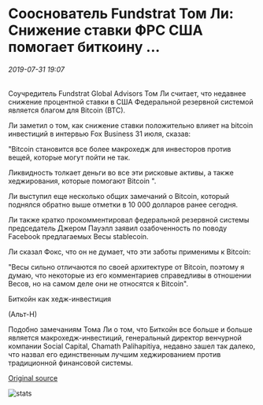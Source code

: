 # Сооснователь Fundstrat Том Ли: Снижение ставки ФРС США помогает биткоину ...

###### 2019-07-31 19:07

Соучредитель Fundstrat Global Advisors Том Ли считает, что недавнее снижение процентной ставки в США Федеральной резервной системой является благом для Bitcoin (BTC).

Ли заметил о том, как снижение ставки положительно влияет на bitcoin инвестиций в интервью Fox Business 31 июля, сказав:

"Bitcoin становится все более макрохедж для инвесторов против вещей, которые могут пойти не так.

Ликвидность толкает деньги во все эти рисковые активы, а также хеджирования, которые помогают Bitcoin ".

Ли выступил еще несколько общих замечаний о Bitcoin, который поднялся обратно выше отметки в 10 000 долларов ранее сегодня.

Ли также кратко прокомментировал федеральной резервной системы председатель Джером Пауэлл заявил озабоченность по поводу Facebook предлагаемых Весы stablecoin.

Ли сказал Фокс, что он не думает, что эти заботы применимы к Bitcoin:

"Весы сильно отличаются по своей архитектуре от Bitcoin, поэтому я думаю, что некоторые из его комментариев справедливы в отношении Весов, но на самом деле они не относятся к Bitcoin".

Биткойн как хедж-инвестиция

(Альт-Н)

Подобно замечаниям Тома Ли о том, что Биткойн все больше и больше является макрохедж-инвестиций, генеральный директор венчурной компании Social Capital, Chamath Palihapitiya, недавно зашел так далеко, что назвал его единственным лучшим хеджированием против традиционной финансовой системы.

[Original source](https://cointelegraph.com/news/fundstrat-co-founder-tom-lee-us-fed-rate-cuts-are-helping-bitcoin)

![stats](https://c.statcounter.com/11760860/0/a89fa40b/1/ "stats")